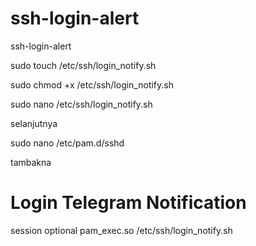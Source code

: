 # ssh-login-alert
ssh-login-alert


sudo touch /etc/ssh/login_notify.sh

sudo chmod +x /etc/ssh/login_notify.sh

sudo nano /etc/ssh/login_notify.sh

selanjutnya

sudo nano /etc/pam.d/sshd


tambakna 

# Login Telegram Notification
session optional pam_exec.so /etc/ssh/login_notify.sh
